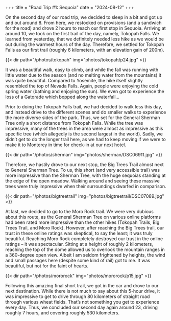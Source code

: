 +++
title = "Road Trip #1: Sequoia"
date = "2024-08-12"
+++


On the second day of our road trip, we decided to sleep in a bit and got up and out around 8. From here, we restocked on provisions (and a sandwich for the road) and drove 2 hours to reach our first stop in Sequoia. Arriving at around 10, we took on the first trail of the day, namely, Tokopah Falls. We learned from yesterday, that we definitely needed less hike as we would be out during the warmest hours of the day. Therefore, we settled for Tokopah Falls as our first trail (roughly 6 kilometers, with an elevation gain of 200m).  

{{< dir path="/photos/tokopah" img="photos/tokopah/p24.jpg" >}}

It was a beautiful walk, easy to climb, and while the fall was running with little water due to the season (and no melting water from the mountains) it was quite beautiful. Compared to Yosemite, the hike itself slightly resembled the top of Nevada Falls. Again, people were enjoying the cold spring water (bathing and enjoying the sun). We even got to experience the loss of a Gatorade which bopped along the waterfall…

Prior to doing the Tokopah Falls trail, we had decided to walk less this day, and instead drive to the different scenes and do smaller walks to experience the more diverse sides of the park. Thus, we set for the General Sherman Tree only a short distance from Tokopah Falls. While the tree was impressive, many of the trees in the area were almost as impressive as this specific tree (which allegedly is the second largest in the world). Sadly, we didn’t get to do the longer trail here, as we had to keep moving if we were to make it to Monterey in time for check-in at our next hotel.

{{< dir path="/photos/sherman" img="photos/sherman/DSC06911.jpg" >}}


Therefore, we hastily drove to our next stop, the Big Trees Trail almost next to General Sherman Tree. To us, this short (and very accessible trail) was more impressive than the Sherman Tree, with the huge sequoias standing at the edge of the open meadow. Walking around and seeing these massive trees were truly impressive when their surroundings dwarfed in comparison.

{{< dir path="/photos/bigtreetrail" img="photos/bigtreetrail/DSC07089.jpg" >}}

At last, we decided to go to the Moro Rock trail. We were very dubious about this route, as the General Sherman Tree on various online platforms had been rated more impressive than the other hikes (Tokopah Trails, Big Trees Trail, and Moro Rock). However, after reaching the Big Trees trail, our trust in these online ratings was skeptical, to say the least; it was truly beautiful. Reaching Moro Rock completely destroyed our trust in the online ratings – it was spectacular. Sitting at a height of roughly 2 kilometers, reaching the top of the dome allowed us to overlook the mountain ranges in a 360-degree open view. Albeit I am seldom frightened by heights, the wind and small passages here (despite some kind of rail) got to me. It was beautiful, but not for the faint of hearts.

{{< dir path="/photos/mororock" img="photos/mororock/p15.jpg" >}}

Following this amazing final short trail, we got in the car and drove to our next destination. While there is not much to say about this 5-hour drive, it was impressive to get to drive through 80 kilometers of straight road through various wheat fields. That’s not something you get to experience every day. Thus, we concluded our second day again around 23, driving roughly 7 hours, and covering roughly 530 kilometers.
